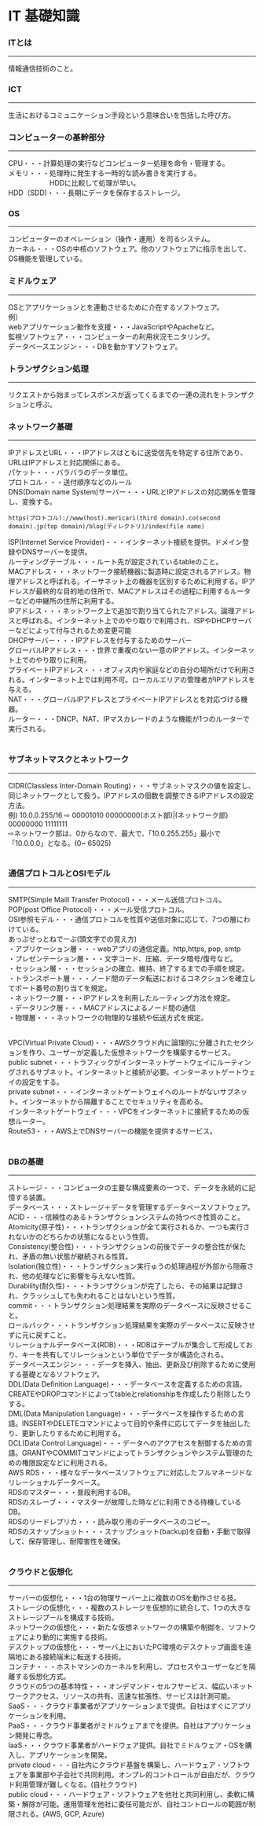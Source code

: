 # IT 基礎知識

### ITとは
---
情報通信技術のこと。
### ICT
---
生活におけるコミュニケーション手段という意味合いを包括した呼び方。
### コンピューターの基幹部分
---
CPU・・・計算処理の実行などコンピューター処理を命令・管理する。<br>
メモリ・・・処理時に発生する一時的な読み書きを実行する。
　　　　　　HDDに比較して処理が早い。<br>
HDD（SDD)・・・長期にデータを保存するストレージ。
### OS
---
コンピューターのオペレーション（操作・運用）を司るシステム。<br>
カーネル・・・OSの中核のソフトウェア。他のソフトウェアに指示を出して、OS機能を管理している。
### ミドルウェア
---
OSとアプリケーションとを連動させるために介在するソフトウェア。<br>
例）<br>
webアプリケーション動作を支援・・・JavaScriptやApacheなど。<br>
監視ソフトウェア・・・コンピューターの利用状況モニタリング。<br>
データベースエンジン・・・DBを動かすソフトウェア。
### トランザクション処理
---
リクエストから始まってレスポンスが返ってくるまでの一連の流れをトランザクションと呼ぶ。
### ネットワーク基礎
---
IPアドレスとURL・・・IPアドレスはともに送受信先を特定する住所であり、URLはIPアドレスと対応関係にある。<br>
パケット・・・バラバラのデータ単位。<br>
プロトコル・・・送付順序などのルール<br>
DNS(Domain name System)サーバー・・・URLとIPアドレスの対応関係を管理し、変換する。<br>
~~~
https(プロトコル)://www(host).mericari(third domain).co(second domain).jp(top domain)/blog(ディレクトリ)/index(file name)
~~~
ISP(Internet Service Provider)・・・インターネット接続を提供。ドメイン登録やDNSサーバーを提供。<br>
ルーティングテーブル・・・ルート先が設定されているtableのこと。<br>
MACアドレス・・・ネットワーク接続機器に製造時に設定されるアドレス。物理アドレスと呼ばれる。イーサネット上の機器を区別するために利用する。IPアドレスが最終的な目的地の住所で、MACアドレスはその過程に利用するルーターなどの中継所の住所に利用する。<br>
IPアドレス・・・ネットワーク上で追加で割り当てられたアドレス。論理アドレスと呼ばれる。インターネット上でのやり取りで利用され、ISPやDHCPサーバーなどによって付与されるため変更可能<br>
DHCPサーバー・・・IPアドレスを付与するためのサーバー<br>
グローバルIPアドレス・・・世界で重複のない一意のIPアドレス。インターネット上でのやり取りに利用。<br>
プライベートIPアドレス・・・オフィス内や家庭などの自分の場所だけで利用される。インターネット上では利用不可。ローカルエリアの管理者がIPアドレスを与える。<br>
NAT・・・グローバルIPアドレスとプライベートIPアドレスとを対応づける機器。<br>
ルーター・・・DNCP、NAT、IPマスカレードのような機能が1つのルーターで実行される。<br><br>


### サブネットマスクとネットワーク
---
CIDR(Classless Inter-Domain Routing)・・・サブネットマスクの値を設定し、同じネットワークとして扱う。IPアドレスの個数を調整できるIPアドレスの設定方法。<br>
例)
10.0.0.255/16 ⇨ 00001010 00000000(ホスト部)|(ネットワーク部) 00000000 11111111<br>
⇨ネットワーク部は、0からなので、最大で、「10.0.255.255」最小で 「10.0.0.0」となる。(0~ 65025)<br><br>

### 通信プロトコルとOSIモデル
---
SMTP(Simple Maill Transfer Protocol)・・・メール送信プロトコル。<br>
POP(post Office Protocol)・・・メール受信プロトコル。<br>
OSI参照モデル・・・通信プロトコルを性質や送信対象に応じて、7つの層にわけている。<br>
あっぷせっとねでーぶ(頭文字での覚え方)<br>
・アプリケーション層・・・webアプリの通信定義。http,https, pop, smtp<br>
・プレゼンテーション層・・・文字コード、圧縮、データ暗号/復号など。<br>
・セッション層・・・セッションの確立、維持、終了するまでの手順を規定。<br>
・トランスポート層・・・ノード間のデータ転送におけるコネクションを確立してポート番号の割り当てを規定。<br>
・ネットワーク層・・・IPアドレスを利用したルーティング方法を規定。<br>
・データリンク層・・・MACアドレスによるノード間の通信<br>
・物理層・・・ネットワークの物理的な接続や伝送方式を規定。<br><br>

VPC(Virtual Private Cloud)・・・AWSクラウド内に論理的に分離されたセクションを作り、ユーザーが定義した仮想ネットワークを構築するサービス。<br>
public subnet・・・トラフィックがインターネットゲートウェイにルーティングされるサブネット。インターネットと接続が必要。インターネットゲートウェイの設定をする。<br>
private subnet・・・インターネットゲートウェイへのルートがないサブネット。インターネットから隔離することでセキュリティを高める。<br>
インターネットゲートウェイ・・・VPCをインターネットに接続するための仮想ルーター。<br>
Route53・・・AWS上でDNSサーバーの機能を提供するサービス。<br><br>

### DBの基礎
---
ストレージ・・・コンピュータの主要な構成要素の一つで、データを永続的に記憶する装置。<br>
データベース・・・ストレージ＋データを管理するデータベースソフトウェア。<br>
ACID・・・信頼性のあるトランザクションシステムの持つべき性質のこと。<br>
Atomicity(原子性)・・・トランザクションが全て実行されるか、一つも実行されないかのどちらかの状態になるという性質。<br>
Consistency(整合性)・・・トランザクションの前後でデータの整合性が保たれ、矛盾の無い状態が継続される性質。<br>
Isolation(独立性)・・・トランザクション実行ゅうの処理過程が外部から隠蔽され、他の処理などに影響を与えない性質。<br>
Durability(耐久性)・・・トランザクションが完了したら、その結果は記録され、クラッシュしても失われることはないという性質。<br>
commit・・・トランザクション処理結果を実際のデータベースに反映させること。<br>
ロールバック・・・トランザクション処理結果を実際のデータベースに反映させずに元に戻すこと。<br>
リレーショナルデータベース(RDB)・・・RDBはテーブルが集合して形成しており、キーを共有してリレーションという単位でデータが構造化される。<br>
データベースエンジン・・・データを挿入、抽出、更新及び削除するために使用する基礎となるソフトウェア。<br>
DDL(Data Definition Language)・・・データベースを定義するための言語。CREATEやDROPコマンドによってtableとrelationshipを作成したり削除したりする。<br>
DML(Data Manipulation Language)・・・データベースを操作するための言語。INSERTやDELETEコマンドによって目的や条件に応じてデータを抽出したり、更新したりするために利用する。<br>
DCL(Data Control Language)・・・データへのアクアセスを制御するための言語。GRANTやCOMMITコマンドによってトランザクションやシステム管理のための権限設定などに利用される。<br>
AWS RDS・・・様々なデータベースソフトウェアに対応したフルマネージドなリレーショナルデータベース。<br>
RDSのマスター・・・普段利用するDB。<br>
RDSのスレーブ・・・マスターが故障した時などに利用できる待機しているDB。<br>
RDSのリードレプリカ・・・読み取り用のデータベースのコピー。<br>
RDSのスナップショット・・・スナップショット(backup)を自動・手動で取得して、保存管理し、耐障害性を確保。<br><br>

### クラウドと仮想化
---
サーバーの仮想化・・・1台の物理サーバー上に複数のOSを動作させる技。<br>
ストレージの仮想化・・・複数のストレージを仮想的に統合して、1つの大きなストレージプールを構成する技術。<br>
ネットワークの仮想化・・・新たな仮想ネットワークの構築や制御を、ソフトウェアにより動的に実施する技術。<br>
デスクトップの仮想化・・・サーバ上においたPC環境のデスクトップ画面を遠隔地にある接続端末に転送する技術。<br>
コンテナ・・・ホストマシンのカーネルを利用し、プロセスやユーザーなどを隔離する仮想化方式。<br>
クラウドの5つの基本特性・・・オンデマンド・セルフサービス、幅広いネットワークアクセス、リソースの共有、迅速な拡張性、サービスは計測可能。<br>
SaaS・・・クラウド事業者がアプリケーションまで提供。自社はすぐにアプリケーションを利用。<br>
PaaS・・・クラウド事業者がミドルウェアまでを提供。自社はアプリケーション開発に専念。<br>
IaaS・・・クラウド事業者がハードウェア提供。自社でミドルウェア・OSを購入し、アプリケーションを開発。<br>
private cloud・・・自社内にクラウド基盤を構築し、ハードウェア・ソフトウェアを事業部や子会社で共同利用。オンプレ的コントロールが自由だが、クラウド利用管理が難しくなる。(自社クラウド)<br>
public cloud・・・ハードウェア・ソフトウェアを他社と共同利用し、柔軟に構築・解除が可能。運用管理を他社に委任可能だが、自社コントロールの範囲が制限される。(AWS, GCP, Azure)<br>
